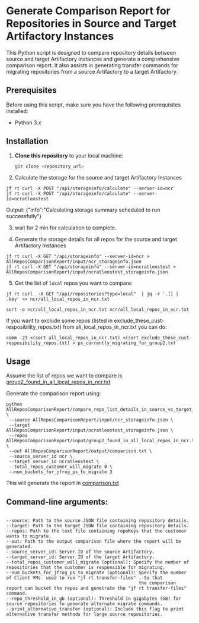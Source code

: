 # Generate  Comparison Report for Repositories in Source and Target Artifactory Instances

This Python script is designed to compare repository details between source and target Artifactory Instances and generate a comprehensive comparison report. It also assists in generating transfer commands for migrating repositories from a source Artifactory to a target Artifactory.

## Prerequisites

Before using this script, make sure you have the following prerequisites installed:

- Python 3.x

## Installation

1. **Clone this repository** to your local machine:

   ```bash
   git clone <repository_url>
   ```
2. Calculate the storage for the source and target Artifactory Instances  
```
jf rt curl -X POST "/api/storageinfo/calculate" --server-id=ncr
jf rt curl -X POST "/api/storageinfo/calculate" --server-id=ncratleostest  
``` 


Output:
{"info":"Calculating storage summary scheduled to run successfully"}

3. wait for 2 min for calculation to complete.

4. Generate the storage details for all repos for the source and target Artifactory Instances
```
jf rt curl -X GET "/api/storageinfo" --server-id=ncr > AllReposComparisonReport/input/ncr_storageinfo.json
jf rt curl -X GET "/api/storageinfo" --server-id=ncratleostest > AllReposComparisonReport/input/ncratleostest_storageinfo.json
```

5. Get the list of `local` repos you want to compare:
```
jf rt curl  -X GET "/api/repositories?type=local"  | jq -r '.[] | .key' >> ncr/all_local_repos_in_ncr.txt

sort -o ncr/all_local_repos_in_ncr.txt ncr/all_local_repos_in_ncr.txt
```
If you want to exclude some repos (listed in exclude_these_cust-resposibility_repos.txt)  from all_local_repos_in_ncr.txt you can do:
```
comm -23 <(sort all_local_repos_in_ncr.txt) <(sort exclude_these_cust-resposibility_repos.txt) > ps_currently_migrating_for_group2.txt
```

## Usage
Assume the list of repos we want to compare is  [group2_found_in_all_local_repos_in_ncr.txt](input/group2_found_in_all_local_repos_in_ncr.txt)

Generate the comparison report using:
```
python AllReposComparisonReport/compare_repo_list_details_in_source_vs_target_rt_after_migration.py \
 --source AllReposComparisonReport/input/ncr_storageinfo.json \
 --target AllReposComparisonReport/input/ncratleostest_storageinfo.json \
 --repos AllReposComparisonReport/input/group2_found_in_all_local_repos_in_ncr.txt \
 --out AllReposComparisonReport/output/comparison.txt \
 --source_server_id ncr \
 --target_server_id ncratleostest \
 --total_repos_customer_will_migrate 0 \
 --num_buckets_for_jfrog_ps_to_migrate 3
```
This will generate the report in [comparison.txt](output/comparison.txt)

## Command-line arguments:
```

--source: Path to the source JSON file containing repository details.
--target: Path to the target JSON file containing repository details.
--repos: Path to the text file containing repoKeys that the customer wants to migrate.
--out: Path to the output comparison file where the report will be generated.
--source_server_id: Server ID of the source Artifactory.
--target_server_id: Server ID of the target Artifactory.
--total_repos_customer_will_migrate (optional): Specify the number of repositories that the customer is responsible for migrating.
--num_buckets_for_jfrog_ps_to_migrate (optional): Specify the number of Client VMs  used to run "jf rt transfer-files" . So that
                                                  the comparison report can bucket the repos and genetrate the "jf rt transfer-files" command.
--repo_threshold_in_gb (optional): Threshold in gigabytes (GB) for source repositories to generate alternate migrate commands.
--print_alternative_transfer (optional): Include this flag to print alternative transfer methods for large source repositories.
```
